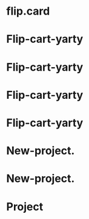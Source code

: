 # flip.card
# Flip-cart-yarty
# Flip-cart-yarty
# Flip-cart-yarty
# Flip-cart-yarty
# New-project.
# New-project.
# Project
